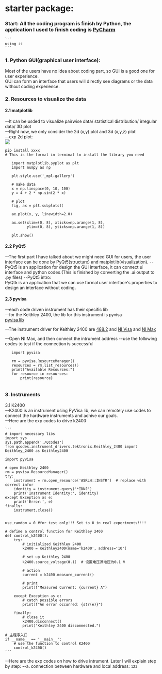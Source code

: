 # starter package:

### Start: All the coding program is finish by Python, the application I used to finish coding is [PyCharm](https://www.jetbrains.com/pycharm/download/?section=windows#section=windows)  
    ```
    using it
    ```

### 1. Python GUI(graphical user interface):  
   Most of the users have no idea about coding part, so GUI is a good one for user experience.  
   GUI can form an interface that users will directly see diagrams or the data without coding experience.  

### 2. Resources to visualize the data  
   #### 2.1 matplotlib  
   --It can be usded to visualize pairwise data/ statistical distribution/ irregular data/ 3D plot  
   --Right now, we only consider the 2d (x,y) plot and 3d (x,y,z) plot  
   --exp 2d plot:  
   ![](https://matplotlib.org/stable/_images/sphx_glr_plot_001.png)  
   ```
   pip install xxxx
   # This is the format in terminal to install the library you need
   ```  
```
   import matplotlib.pyplot as plt
   import numpy as np

   plt.style.use('_mpl-gallery')

   # make data
   x = np.linspace(0, 10, 100)
   y = 4 + 2 * np.sin(2 * x)

   # plot
   fig, ax = plt.subplots()

   ax.plot(x, y, linewidth=2.0)

   ax.set(xlim=(0, 8), xticks=np.arange(1, 8),
          ylim=(0, 8), yticks=np.arange(1, 8))

   plt.show()
```
   
   #### 2.2 PyQt5  
   --The first part I have talked about we might need GUI for users, the user interface can be done by PyQt5(structure) and matplotlib(visualization).
   --PyQt5 is an application for design the GUI interface, it can connect ui interface and python codes.(This is finished by converting the .ui output to .py files)
   --PyQt5 intro:  
   PyQt5 is an application that we can use formal user interface's properties to design an interface without coding.  
   
   #### 2.3 pyvisa  
   --each code driven instrument has their specific lib  
   --for the Keithley 2400, the lib for this instrument is pyvisa  
   [pyvisa lib](https://pyvisa.readthedocs.io/en/latest/)  

   --The instrument driver for Keithley 2400 are [488.2](https://www.ni.com/en/support/downloads/drivers/download.ni-488-2.html#484357) and [NI Visa](https://www.ni.com/en/support/downloads/drivers/download.ni-visa.html#521671) and [NI Max](https://www.ni.com/en/support/downloads/drivers/download.system-configuration.html#521523)
   
   --Open NI Max, and then connect the intrument address
   --use the following codes to test if the connection is successful  
   
```  
   import pyvisa

   rm = pyvisa.ResourceManager()
   resources = rm.list_resources()
   print("Available Resources:")
   for resource in resources:
       print(resource)
       
```    
   
### 3. Instruments
   3.1 K2400  
    --K2400 is an instrument using PyVisa lib, we can remotely use codes to connect the hardware instruments and achive our goals.  
    --Here are the exp codes to drive k2400
    
    ```
    # import necessary libs
    import sys
    sys.path.append('./Qcodes')
    from qcodes.instrument_drivers.tektronix.Keithley_2400 import Keithley_2400 as Keithley2400
    
    import pyvisa
    
    # open Keithley 2400
    rm = pyvisa.ResourceManager()
    try:
        instrument = rm.open_resource('ASRL4::INSTR')  # replace with correct infor
        identity = instrument.query('*IDN?')
        print('Instrument Identity:', identity)
    except Exception as e:
        print('Error:', e)
    finally:
        instrument.close()
    
    
    use_random = 0 #for test only!!! Set to 0 in real experiments!!!!
    
    # define a control function for Keithley 2400
    def control_k2400():
        try:
            # initialized Keithley 2400
            k2400 = Keithley2400(name='k2400', address='10')
    
            # set up Keithley 2400
            k2400.source_voltage(0.1)  # 设置电压源电压为0.1 V
    
            # action
            current = k2400.measure_current()
    
            # print
            print(f"Measured Current: {current} A")
    
        except Exception as e:
            # catch possible errors
            print(f"An error occurred: {str(e)}")
    
        finally:
            # close it
            k2400.disconnect()
            print("Keithley 2400 disconnected.")
    
    # 主程序入口
    if __name__ == '__main__':
        # use the function to control K2400
        control_k2400()
    ```
   --Here are the exp codes on how to drive intrument. Later I will explain step by step:
   --a. connection between hardware and local address:
    ```
    123
    ```
